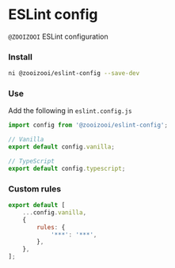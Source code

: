 # ESLint config
`@ZOOIZOOI` ESLint configuration

### Install
```bash
ni @zooizooi/eslint-config --save-dev
```

### Use
Add the following in `eslint.config.js`
```js
import config from '@zooizooi/eslint-config';

// Vanilla
export default config.vanilla;

// TypeScript
export default config.typescript;
```

### Custom rules
```js
export default [
    ...config.vanilla,
    {
        rules: {
            '***': '***',
        },
    },
];
```
